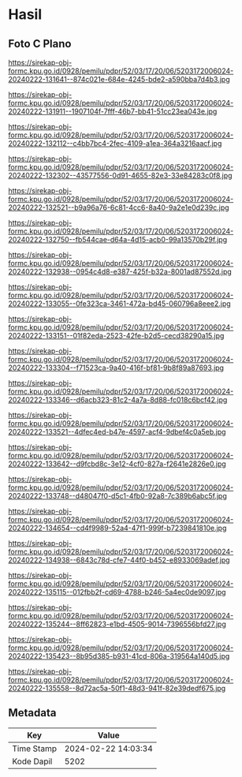 # Hasil

## Foto C Plano

https://sirekap-obj-formc.kpu.go.id/0928/pemilu/pdpr/52/03/17/20/06/5203172006024-20240222-131641--874c021e-684e-4245-bde2-a590bba7d4b3.jpg

https://sirekap-obj-formc.kpu.go.id/0928/pemilu/pdpr/52/03/17/20/06/5203172006024-20240222-131911--1907104f-7fff-46b7-bb41-51cc23ea043e.jpg

https://sirekap-obj-formc.kpu.go.id/0928/pemilu/pdpr/52/03/17/20/06/5203172006024-20240222-132112--c4bb7bc4-2fec-4109-a1ea-364a3216aacf.jpg

https://sirekap-obj-formc.kpu.go.id/0928/pemilu/pdpr/52/03/17/20/06/5203172006024-20240222-132302--43577556-0d91-4655-82e3-33e84283c0f8.jpg

https://sirekap-obj-formc.kpu.go.id/0928/pemilu/pdpr/52/03/17/20/06/5203172006024-20240222-132521--b9a96a76-6c81-4cc6-8a40-9a2e1e0d239c.jpg

https://sirekap-obj-formc.kpu.go.id/0928/pemilu/pdpr/52/03/17/20/06/5203172006024-20240222-132750--fb544cae-d64a-4d15-acb0-99a13570b29f.jpg

https://sirekap-obj-formc.kpu.go.id/0928/pemilu/pdpr/52/03/17/20/06/5203172006024-20240222-132938--0954c4d8-e387-425f-b32a-8001ad87552d.jpg

https://sirekap-obj-formc.kpu.go.id/0928/pemilu/pdpr/52/03/17/20/06/5203172006024-20240222-133055--0fe323ca-3461-472a-bd45-060796a8eee2.jpg

https://sirekap-obj-formc.kpu.go.id/0928/pemilu/pdpr/52/03/17/20/06/5203172006024-20240222-133151--01f82eda-2523-42fe-b2d5-cecd38290a15.jpg

https://sirekap-obj-formc.kpu.go.id/0928/pemilu/pdpr/52/03/17/20/06/5203172006024-20240222-133304--f71523ca-9a40-416f-bf81-9b8f89a87693.jpg

https://sirekap-obj-formc.kpu.go.id/0928/pemilu/pdpr/52/03/17/20/06/5203172006024-20240222-133346--d6acb323-81c2-4a7a-8d88-fc018c6bcf42.jpg

https://sirekap-obj-formc.kpu.go.id/0928/pemilu/pdpr/52/03/17/20/06/5203172006024-20240222-133521--4dfec4ed-b47e-4597-acf4-9dbef4c0a5eb.jpg

https://sirekap-obj-formc.kpu.go.id/0928/pemilu/pdpr/52/03/17/20/06/5203172006024-20240222-133642--d9fcbd8c-3e12-4cf0-827a-f2641e2826e0.jpg

https://sirekap-obj-formc.kpu.go.id/0928/pemilu/pdpr/52/03/17/20/06/5203172006024-20240222-133748--d48047f0-d5c1-4fb0-92a8-7c389b6abc5f.jpg

https://sirekap-obj-formc.kpu.go.id/0928/pemilu/pdpr/52/03/17/20/06/5203172006024-20240222-134654--cd4f9989-52a4-47f1-999f-b7239841810e.jpg

https://sirekap-obj-formc.kpu.go.id/0928/pemilu/pdpr/52/03/17/20/06/5203172006024-20240222-134938--6843c78d-cfe7-44f0-b452-e8933069adef.jpg

https://sirekap-obj-formc.kpu.go.id/0928/pemilu/pdpr/52/03/17/20/06/5203172006024-20240222-135115--012fbb2f-cd69-4788-b246-5a4ec0de9097.jpg

https://sirekap-obj-formc.kpu.go.id/0928/pemilu/pdpr/52/03/17/20/06/5203172006024-20240222-135244--8ff62823-e1bd-4505-9014-7396556bfd27.jpg

https://sirekap-obj-formc.kpu.go.id/0928/pemilu/pdpr/52/03/17/20/06/5203172006024-20240222-135423--8b95d385-b931-41cd-806a-319564a140d5.jpg

https://sirekap-obj-formc.kpu.go.id/0928/pemilu/pdpr/52/03/17/20/06/5203172006024-20240222-135558--8d72ac5a-50f1-48d3-941f-82e39dedf675.jpg


## Metadata

| Key        | Value               |
| ---------- | ------------------- |
| Time Stamp | 2024-02-22 14:03:34 |
| Kode Dapil | 5202                |




